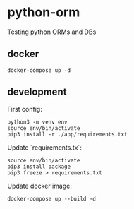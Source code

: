 # python-orm
Testing python ORMs and DBs 

## docker
```
docker-compose up -d
```

## development
First config:
```
python3 -m venv env
source env/bin/activate
pip3 install -r ./app/requirements.txt
```

Update ´requirements.tx´:
```
source env/bin/activate
pip3 install package
pip3 freeze > requirements.txt
```
Update docker image:
```
docker-compose up --build -d
```